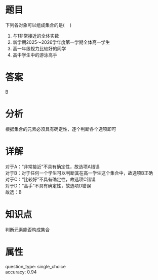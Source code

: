 # 题目

下列各对象可以组成集合的是$(\quad)$

1. 与$1$非常接近的全体实数
2. 新学期$2025$～$2026$学年度第一学期全体高一学生
3. 高一年级视力比较好的同学
4. 高中学生中的游泳高手

# 答案

B

# 分析

根据集合的元素必须具有确定性，逐个判断各个选项即可

# 详解

对于A：“非常接近”不具有确定性，故选项A错误  
对于B：对于任何一个学生可以判断其在高一学生这个集合中，故选项B正确  
对于C：“比较好”不具有确定性，故选项C错误  
对于D：“高手”不具有确定性，故选项D错误  
故选：B

# 知识点

判断元素能否构成集合

# 属性

question_type: single_choice  
accuracy: 0.94
